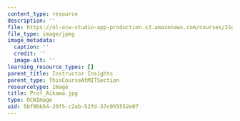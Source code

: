 ```yaml
---
content_type: resource
description: ''
file: https://ol-ocw-studio-app-production.s3.amazonaws.com/courses/21g-503-japanese-iii-fall-2019/5bf9bb5420f5c2ab52fd57c055552e07_Prof_Aikawa.jpg
file_type: image/jpeg
image_metadata:
  caption: ''
  credit: ''
  image-alt: ''
learning_resource_types: []
parent_title: Instructor Insights
parent_type: ThisCourseAtMITSection
resourcetype: Image
title: Prof_Aikawa.jpg
type: OCWImage
uid: 5bf9bb54-20f5-c2ab-52fd-57c055552e07
---
```

